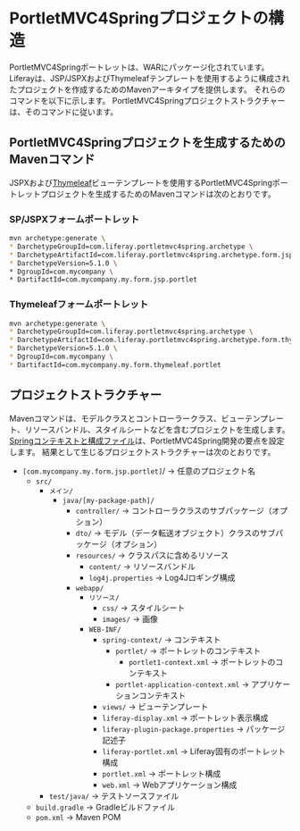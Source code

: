 # PortletMVC4Springプロジェクトの構造

PortletMVC4Springポートレットは、WARにパッケージ化されています。 Liferayは、JSP/JSPXおよびThymeleafテンプレートを使用するように構成されたプロジェクトを作成するためのMavenアーキタイプを提供します。 それらのコマンドを以下に示します。 PortletMVC4Springプロジェクトストラクチャーは、そのコマンドに従います。

## PortletMVC4Springプロジェクトを生成するためのMavenコマンド

JSPXおよび[Thymeleaf](https://www.thymeleaf.org)ビューテンプレートを使用するPortletMVC4Springポートレットプロジェクトを生成するためのMavenコマンドは次のとおりです。

### SP/JSPXフォームポートレット

```bash
mvn archetype:generate \
* DarchetypeGroupId=com.liferay.portletmvc4spring.archetype \
* DarchetypeArtifactId=com.liferay.portletmvc4spring.archetype.form.jsp.portlet \
* DarchetypeVersion=5.1.0 \ 
* DgroupId=com.mycompany \ 
* DartifactId=com.mycompany.my.form.jsp.portlet
```

### Thymeleafフォームポートレット

```bash
mvn archetype:generate \
* DarchetypeGroupId=com.liferay.portletmvc4spring.archetype \
* DarchetypeArtifactId=com.liferay.portletmvc4spring.archetype.form.thymeleaf.portlet \
* DarchetypeVersion=5.1.0 \
* DgroupId=com.mycompany \
* DartifactId=com.mycompany.my.form.thymeleaf.portlet
```

## プロジェクトストラクチャー

Mavenコマンドは、モデルクラスとコントローラークラス、ビューテンプレート、リソースバンドル、スタイルシートなどを含むプロジェクトを生成します。 [Springコンテキストと構成ファイル](./portletmvc4spring-configuration-files.md)は、PortletMVC4Spring開発の要点を設定します。 結果として生じるプロジェクトストラクチャーは次のとおりです。

* `[com.mycompany.my.form.jsp.portlet]`/ &rarr; 任意のプロジェクト名
    * `src/`
        * `メイン/`
            * `java/[my-package-path]/`
                * `controller/` &rarr; コントローラクラスのサブパッケージ（オプション）
                * `dto/` &rarr; モデル（データ転送オブジェクト）クラスのサブパッケージ（オプション）
                * `resources/` &rarr; クラスパスに含めるリソース
                    * `content/` &rarr; リソースバンドル
                    * `log4j.properties` &rarr; Log4Jロギング構成
                * `webapp/`
                    * `リソース/`
                        * `css/` &rarr; スタイルシート
                        * `images/` &rarr; 画像
                    * `WEB-INF/`
                        * `spring-context/` &rarr; コンテキスト
                            * `portlet/` &rarr; ポートレットのコンテキスト
                                * `portlet1-context.xml` &rarr; ポートレットのコンテキスト
                            * `portlet-application-context.xml` &rarr; アプリケーションコンテキスト
                        * `views/` &rarr; ビューテンプレート
                        * `liferay-display.xml` &rarr; ポートレット表示構成
                        * `liferay-plugin-package.properties` &rarr; パッケージ記述子
                        * `liferay-portlet.xml` &rarr; Liferay固有のポートレット構成
                        * `portlet.xml` &rarr; ポートレット構成
                        * `web.xml` &rarr; Webアプリケーション構成
        * `test/java/` &rarr; テストソースファイル
    * `build.gradle` &rarr; Gradleビルドファイル
    * `pom.xml` &rarr; Maven POM
